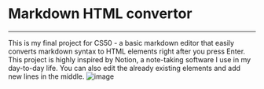 # Markdown HTML convertor
---
This is my final project for CS50 - a basic markdown editor that easily converts markdown syntax to HTML elements right after you press Enter. This project is highly inspired by Notion, a note-taking software I use in my day-to-day life.  You can also edit the already existing elements and add new lines in the middle.
![image](https://user-images.githubusercontent.com/94007441/172900036-5c3055d6-3ead-4642-a945-40d9acb67b49.png)
